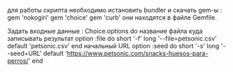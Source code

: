 для работы скрипта необходимо истановить bundler и скачать gem-ы :
gem 'nokogiri'
gem 'choice'
gem 'curb'
они находятся в файле Gemfile.

 Задать входные данные : 
 Choice.options do
  название файла куда записывать результат
  option :file do
    short '-f'
    long '--file=petsonic.csv'
    default 'petsonic.csv'
  end
   начальный URL
  option :seed do
    short '-s'
    long '--seed=URL'
    default 'https://www.petsonic.com/snacks-huesos-para-perros/'
  end
